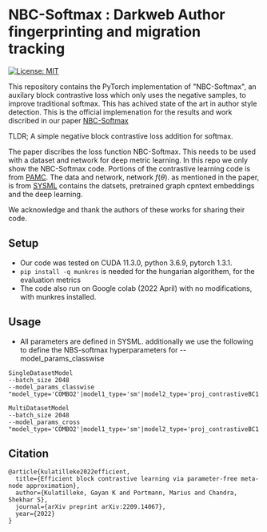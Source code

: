 # NBC-Softmax :  Darkweb Author fingerprinting and migration tracking
[![License: MIT](https://img.shields.io/badge/License-MIT-yellow.svg)](https://opensource.org/licenses/MIT)

This repository contains the PyTorch implementation of "NBC-Softmax", an auxilary block contrastive loss which only uses the negative samples, to improve traditional softmax. This has achived state of the art in author style detection. This is the official implemenation for the results and work discribed in our paper [NBC-Softmax](link)

TLDR; A simple negative block contrastive loss addition for softmax.


The paper discribes the loss function NBC-Softmax. This needs to be used with a dataset and network for deep metric learning. 
In this repo we only show the NBC-Softmax code. Portions of the contrastive learning code is from [PAMC](https://github.com/gayanku/PAMC). 
The data and network, network $f(\theta)$. as mentioned in the paper, is from [SYSML](https://github.com/pranavmaneriker/sysml) contains the datsets,  pretrained graph cpntext embeddings and the deep learning.  

We acknowledge and thank the authors of these works for sharing their code.

## Setup
- Our code was tested on CUDA 11.3.0, python 3.6.9, pytorch 1.3.1.
- `pip install -q munkres` is needed for the hungarian algorithem, for the evaluation metrics
- The code also run on Google colab (2022 April) with no modifications, with munkres installed.

## Usage
- All parameters are defined in SYSML. additionally we use the following to define the NBS-softmax hyperparameters for --model_params_classwise
```
SingleDatasetModel
--batch_size 2048   
--model_params_classwise "model_type='COMBO2'|model1_type='sm'|model2_type='proj_contrastiveBC1'|model2_ratio=0.5|proj_dim=0|NOTE='singleW2_0.01_G1_0.5_000_TTC_L5_NEG_0.20_z2048'" 

MultiDatasetModel
--batch_size 2048
--model_params_cross "model_type='COMBO2'|model1_type='sm'|model2_type='proj_contrastiveBC1'|model2_ratio=0.5|proj_dim=0|NOTE='mutiW2_0.01_G1_0.5_000_TTC_L5_NEG_0.30_z2048'"
```

## Citation
```
@article{kulatilleke2022efficient,
  title={Efficient block contrastive learning via parameter-free meta-node approximation}, 
  author={Kulatilleke, Gayan K and Portmann, Marius and Chandra, Shekhar S},
  journal={arXiv preprint arXiv:2209.14067},
  year={2022}
}
```

